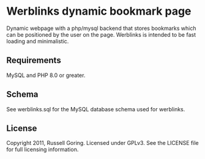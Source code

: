 # Werblinks dynamic bookmark page
Dynamic webpage with a php/mysql backend that stores bookmarks which can be positioned by the user on the page. Werblinks is intended to be fast loading and minimalistic.

## Requirements
MySQL and PHP 8.0 or greater.

## Schema
See werblinks.sql for the MySQL database schema used for werblinks.

## License
Copyright 2011, Russell Goring. Licensed under GPLv3. See the LICENSE file for full licensing information.